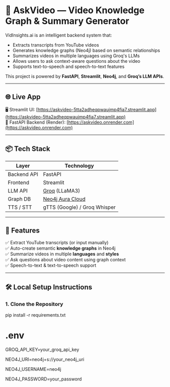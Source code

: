 # 🎥 AskVideo — Video Knowledge Graph & Summary Generator

VidInsights.ai is an intelligent backend system that:
- Extracts transcripts from YouTube videos
- Generates knowledge graphs (Neo4j) based on semantic relationships
- Summarizes videos in multiple languages using Groq's LLMs
- Allows users to ask context-aware questions about the video
- Supports text-to-speech and speech-to-text features

This project is powered by **FastAPI**, **Streamlit**, **Neo4j**, and **Groq’s LLM APIs**.

---

## 🌐 Live App

🖥️ Streamlit UI: [https://askvideo-5tta2adheqpwaujmp4fia7.streamlit.app](https://askvideo-5tta2adheqpwaujmp4fia7.streamlit.app)  
🚀 FastAPI Backend (Render): [https://askvideo.onrender.com](https://askvideo.onrender.com)

---

## 📦 Tech Stack

| Layer         | Technology                     |
|--------------|---------------------------------|
| Backend API  | FastAPI                         |
| Frontend     | Streamlit                       |
| LLM API      | [Groq](https://console.groq.com/) (LLaMA3) |
| Graph DB     | [Neo4j Aura Cloud](https://neo4j.com/cloud/aura/) |
| TTS / STT    | gTTS (Google) / Groq Whisper    |

---

## 🧠 Features

✅ Extract YouTube transcripts (or input manually)  
✅ Auto-create semantic **knowledge graphs** in Neo4j  
✅ Summarize videos in multiple **languages** and **styles**  
✅ Ask questions about video content using graph context  
✅ Speech-to-text & text-to-speech support

---

## 🛠️ Local Setup Instructions

### 1. Clone the Repository


pip install -r requirements.txt

# .env
GROQ_API_KEY=your_groq_api_key

NEO4J_URI=neo4j+s://your_neo4j_uri


NEO4J_USERNAME=neo4j


NEO4J_PASSWORD=your_password
